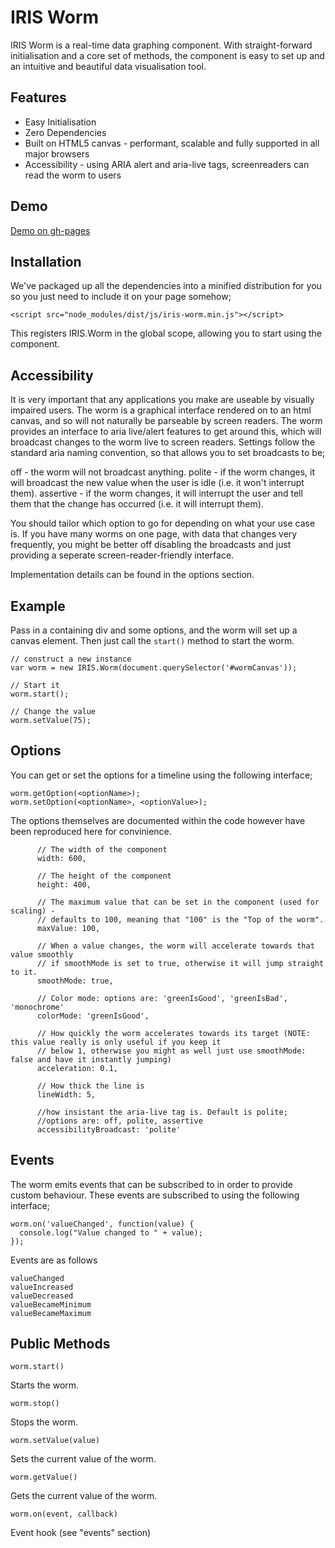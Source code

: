 # IRIS Worm

IRIS Worm is a real-time data graphing component. With straight-forward initialisation and a core set of methods, the component is easy to set up and an intuitive and beautiful data visualisation tool.

## Features
* Easy Initialisation
* Zero Dependencies
* Built on HTML5 canvas - performant, scalable and fully supported in all major browsers
* Accessibility - using ARIA alert and aria-live tags, screenreaders can read the worm to users

## Demo
[Demo on gh-pages](https://gchq.github.io/iris-worm/)

## Installation

We've packaged up all the dependencies into a minified distribution for you so you just need to include it on your page somehow;

```
<script src="node_modules/dist/js/iris-worm.min.js"></script>
```
This registers IRIS.Worm in the global scope, allowing you to start using the component.

## Accessibility

It is very important that any applications you make are useable by visually impaired users. The worm is a graphical 
interface rendered on to an html canvas, and so will not naturally be parseable by screen readers. The worm provides
an interface to aria live/alert features to get around this, which will broadcast changes to the worm live to screen 
readers. Settings follow the standard aria naming convention, so that allows you to set broadcasts to be;

off - the worm will not broadcast anything.
polite - if the worm changes, it will broadcast the new value when the user is idle (i.e. it won't interrupt them).
assertive - if the worm changes, it will interrupt the user and tell them that the change has occurred (i.e. it will interrupt them).

You should tailor which option to go for depending on what your use case is. If you have many worms on one page, with data that changes 
very frequently, you might be better off disabling the broadcasts and just providing a seperate screen-reader-friendly interface. 

Implementation details can be found in the options section.

## Example

Pass in a containing div and some options, and the worm will set up a canvas element. Then just call the `start()` method
to start the worm.

```
// construct a new instance
var worm = new IRIS.Worm(document.querySelector('#wormCanvas'));

// Start it
worm.start();

// Change the value
worm.setValue(75);
```

## Options
You can get or set the options for a timeline using the following interface;
```
worm.getOption(<optionName>);
worm.setOption(<optionName>, <optionValue>);
```

The options themselves are documented within the code however have been reproduced here for convinience.

```
      // The width of the component
      width: 600,

      // The height of the component
      height: 400,

      // The maximum value that can be set in the component (used for scaling) -
      // defaults to 100, meaning that "100" is the "Top of the worm".
      maxValue: 100,

      // When a value changes, the worm will accelerate towards that value smoothly
      // if smoothMode is set to true, otherwise it will jump straight to it.
      smoothMode: true,

      // Color mode: options are: 'greenIsGood', 'greenIsBad', 'monochrome'
      colorMode: 'greenIsGood',

      // How quickly the worm accelerates towards its target (NOTE: this value really is only useful if you keep it
      // below 1, otherwise you might as well just use smoothMode: false and have it instantly jumping)
      acceleration: 0.1,

      // How thick the line is
      lineWidth: 5,

      //how insistant the aria-live tag is. Default is polite;
      //options are: off, polite, assertive
      accessibilityBroadcast: 'polite'
```

## Events

The worm emits events that can be subscribed to in order to provide custom behaviour. These events are subscribed to using the following interface;

```
worm.on('valueChanged', function(value) {
  console.log("Value changed to " + value);
});
```
Events are as follows

```
valueChanged
valueIncreased
valueDecreased
valueBecameMinimum
valueBecameMaximum
```

## Public Methods

```
worm.start()
```
Starts the worm.

```
worm.stop()
```
Stops the worm.

```
worm.setValue(value)
```
Sets the current value of the worm.

```
worm.getValue()
```
Gets the current value of the worm.

```
worm.on(event, callback)
```
Event hook (see "events" section)